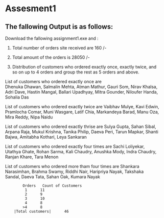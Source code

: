 # Assesment1
## The fallowing Output is as follows:
Download the fallowing assignment1.exe and :
1. Total number of orders site received are 160 /-

2. Total amount of the orders is 28050 /-

3. Distribution of customers who ordered exactly once, exactly twice, and so on up to 4 orders and group the rest as 5 orders and above.

List of customers who ordered exactly once are  
Dhenuka Dhawan, Salmalin Mehta, Atman Mathur, Gauri Som, Nirav Khalsa, Adri Dave, Hastin Mangal, Ballari Upadhyay, Mitra Gounder, Niloufer Handa, Sohalia Das

List of customers who ordered exactly twice are
Vaibhav Mulye, Kavi Edwin, Pramlocha Comar, Muni Wasgare, Latif Chia, Markandeya Barad, Manu Oza, Mira Reddy, Nipa Naidu

List of customers who ordered exactly thrise are
Sulya Gupta, Sahan Sibal, Arpana Raja, Mukul Krishna, Tanika Philip, Daeva Peri, Tarun Mapkar, Shanti Bajwa, Amitabha Kothari, Leya Sankaran

List of customers who ordered exactly four times are 
Sachi Loliyekar, Utathya Ghate, Rohan Sarma, Kali Chaudry, Anushka Mody, Indra Chaudry, Ranjan Khare, Tara Menon

List of customers who ordered more tham four times are
Shankara Narasimhan, Brahma Swamy, Riddhi Nair, Haripriya Nayak, Takshaka Sandal, Daeva Tata, Sahan Oak, Kumara Nayak

			Orders 	 Count of Customers  
			 1		11 
			 2		9 
			 3		10 
			 4		8 
			>4		8 
		|Total customers|      46 
